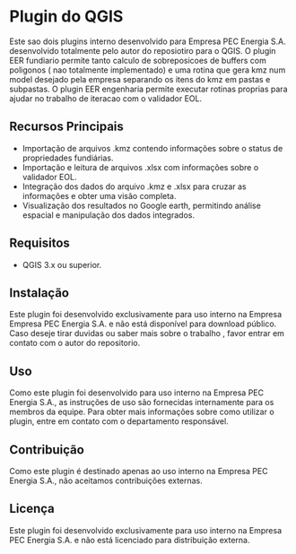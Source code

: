 # Plugin do QGIS

Este sao dois plugins interno desenvolvido para Empresa PEC Energia S.A. desenvolvido totalmente pelo autor do reposiotiro para o QGIS. O plugin EER fundiario permite tanto calculo de sobreposicoes de buffers com poligonos ( nao totalmente implementado) e uma rotina que gera kmz num model desejado pela empresa separando os itens do kmz em pastas e subpastas.  O plugin EER engenharia permite executar rotinas proprias para ajudar no trabalho de iteracao com o validador EOL.

## Recursos Principais

- Importação de arquivos .kmz contendo informações sobre o status de propriedades fundiárias.
- Importação e leitura de arquivos .xlsx com informações sobre o validador EOL.
- Integração dos dados do arquivo .kmz e .xlsx para cruzar as informações e obter uma visão completa.
- Visualização dos resultados no Google earth, permitindo análise espacial e manipulação dos dados integrados.

## Requisitos

- QGIS 3.x ou superior.

## Instalação

Este plugin foi desenvolvido exclusivamente para uso interno na Empresa Empresa PEC Energia S.A. e não está disponível para download público.
Caso deseje tirar duvidas ou saber mais sobre o trabalho , favor entrar em contato com o autor do repositorio.

## Uso

Como este plugin foi desenvolvido para uso interno na Empresa  PEC Energia S.A., as instruções de uso são fornecidas internamente para os membros da equipe. Para obter mais informações sobre como utilizar o plugin, entre em contato com o departamento responsável.

## Contribuição

Como este plugin é destinado apenas ao uso interno na Empresa  PEC Energia S.A., não aceitamos contribuições externas.

## Licença

Este plugin foi desenvolvido exclusivamente para uso interno na  Empresa PEC Energia S.A. e não está licenciado para distribuição externa.
